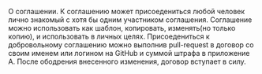 О соглашении.
К соглашению может присоедениться любой человек лично знакомый с хотя бы одним участником соглашения.
Соглашение можно использовать как шаблон, копировать, изменять(но только копию), и использовать в личных целях.
Присоедениться к добровольному соглашению можно выполнив pull-request в договор со своим именем или логином на GitHub и суммой штрафа в приложение А. После ободрения внесенного изменения, договор вступает в силу.